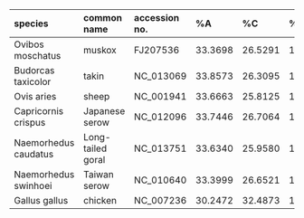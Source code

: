 <table class="data" style="margin-left: auto; margin-right: auto;">
<thead>
<tr class="header">
<th scope="col" align="left">species</th>
<th scope="col" align="left">common name</th>
<th scope="col" align="left">accession no.</th>
<th scope="col" align="left">%A</th>
<th scope="col" align="left">%C</th>
<th scope="col" align="left">%G</th>
<th scope="col" align="left">%T</th>
<th scope="col" align="left">length</th>
</tr>
</thead>
<tbody>
<tr class="odd">
<td align="left">Ovibos moschatus</td>
<td align="left">muskox</td>
<td align="left">FJ207536</td>
<td align="left">33.3698</td>
<td align="left">26.5291</td>
<td align="left">13.2554</td>
<td align="left">26.7787</td>
<td align="left">16431</td>
</tr>
<tr class="even">
<td align="left">Budorcas taxicolor</td>
<td align="left">takin</td>
<td align="left">NC_013069</td>
<td align="left">33.8573</td>
<td align="left">26.3095</td>
<td align="left">12.8577</td>
<td align="left">26.9755</td>
<td align="left">16667</td>
</tr>
<tr class="odd">
<td align="left">Ovis aries</td>
<td align="left">sheep</td>
<td align="left">NC_001941</td>
<td align="left">33.6663</td>
<td align="left">25.8125</td>
<td align="left">13.1259</td>
<td align="left">27.3953</td>
<td align="left">16616</td>
</tr>
<tr class="even">
<td align="left">Capricornis crispus</td>
<td align="left">Japanese serow</td>
<td align="left">NC_012096</td>
<td align="left">33.7446</td>
<td align="left">26.7064</td>
<td align="left">13.0067</td>
<td align="left">26.5423</td>
<td align="left">16453</td>
</tr>
<tr class="odd">
<td align="left">Naemorhedus caudatus</td>
<td align="left">Long-tailed goral</td>
<td align="left">NC_013751</td>
<td align="left">33.6340</td>
<td align="left">25.9580</td>
<td align="left">13.1243</td>
<td align="left">27.2656</td>
<td align="left">16519</td>
</tr>
<tr class="even">
<td align="left">Naemorhedus swinhoei</td>
<td align="left">Taiwan serow</td>
<td align="left">NC_010640</td>
<td align="left">33.3999</td>
<td align="left">26.6521</td>
<td align="left">13.3442</td>
<td align="left">26.6037</td>
<td align="left">16524</td>
</tr>
<tr class="odd">
<td align="left">Gallus gallus</td>
<td align="left">chicken</td>
<td align="left">NC_007236</td>
<td align="left">30.2472</td>
<td align="left">32.4873</td>
<td align="left">13.5240</td>
<td align="left">23.7414</td>
<td align="left">16785</td>
</tr>
</tbody>
</table>